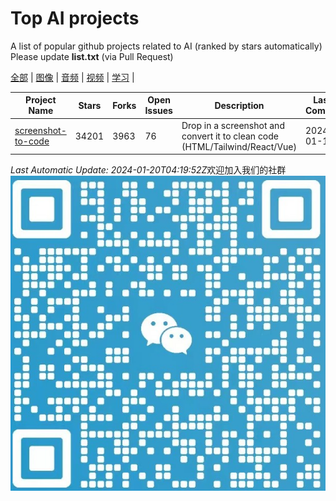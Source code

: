 # Top AI projects
A list of popular github projects related to AI (ranked by stars automatically)
Please update **list.txt** (via Pull Request)

<a href="./README.md">全部</a> |   <a href="./READMEpicture.md">图像</a> |   <a href="./READMEaudio.md">音频</a> | <a href="./READMEvideo.md">视频</a> | <a href="./READMElearn.md">学习</a> | 

| Project Name | Stars | Forks | Open Issues | Description | Last Commit |
| ------------ | ----- | ----- | ----------- | ----------- | ----------- |
| [screenshot-to-code](https://github.com/abi/screenshot-to-code) | 34201 | 3963 | 76 | Drop in a screenshot and convert it to clean code (HTML/Tailwind/React/Vue) | 2024-01-11 |

*Last Automatic Update: 2024-01-20T04:19:52Z*欢迎加入我们的社群 ![](https://raw.githubusercontent.com/mouuii/picture/master/weichat.jpg) 